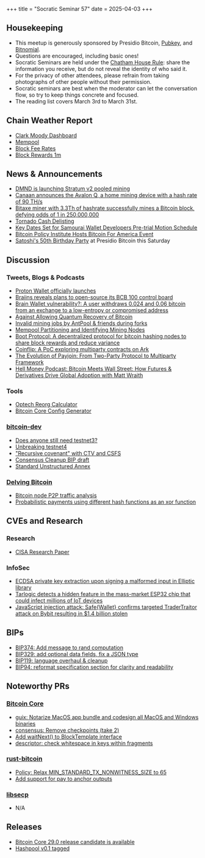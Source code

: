 +++
title = "Socratic Seminar 57"
date = 2025-04-03
+++

Housekeeping
------------

- This meetup is generously sponsored by Presidio Bitcoin, [Pubkey](https://bitrefill.com/), and [Bitnomial](https://bitnomial.com).
- Questions are encouraged, including basic ones!
- Socratic Seminars are held under the [Chatham House Rule](https://www.chathamhouse.org/about-us/chatham-house-rule): share the information you receive, but do not reveal the identity of who said it.
- For the privacy of other attendees, please refrain from taking photographs of other people without their permission.
- Socratic seminars are best when the moderator can let the conversation flow, so try to keep things concrete and focused.
- The reading list covers March 3rd to March 31st.

Chain Weather Report
--------------------

- [Clark Moody Dashboard](https://dashboard.clarkmoody.com/)
- [Mempool](https://mempool.space/graphs/mempool#1m)
- [Block Fee Rates](https://mempool.space/graphs/mining/block-fee-rates#1m)
- [Block Rewards 1m](https://mempool.space/graphs/mining/block-rewards#1m)

News & Announcements
--------------------

- [DMND is launching Stratum v2 pooled mining](https://www.dmnd.work/)
- [Canaan announces the Avalon Q, a home mining device with a hash rate of 90 TH/s](https://www.canaan.io/minerq)
- [Bitaxe miner with 3.3Th of hashrate successfully mines a Bitcoin block, defying odds of 1 in 250,000,000](https://mempool.space/block/000000000000000000006414aea39be567cf1d5ff6cbf2d77254fe7c714b0d81)
- [Tornado Cash Delisting](https://home.treasury.gov/news/press-releases/sb0057)
- [Key Dates Set for Samourai Wallet Developers Pre-trial Motion Schedule](https://www.nobsbitcoin.com/key-dates-set-for-samourai-wallet-developers-pre-trial-motion-schedule)
- [Bitcoin Policy Institute Hosts Bitcoin For America Event](https://bitcoinmagazine.com/news/the-united-states-must-embrace-bitcoin-now-a-recap-of-bitcoin-for-america)
- [Satoshi's 50th Birthday Party](https://www.meetup.com/bay-area-bitcoiners/events/306741751/) at Presidio Bitcoin this Saturday

Discussion
----------

### Tweets, Blogs & Podcasts

- [Proton Wallet officially launches](https://x.com/ProtonWallet/status/1888971248652235009)
- [Braiins reveals plans to open-source its BCB 100 control board](https://x.com/BraiinsMining/status/1895463159894302837)
- [Brain Wallet vulnerability?: A user withdraws 0.024 and 0.06 bitcoin from an exchange to a low-entropy or compromised address](https://x.com/mononautical/status/1895639824197206352)
- [Against Allowing Quantum Recovery of Bitcoin](https://blog.lopp.net/against-quantum-recovery-of-bitcoin/)
- [Invalid mining jobs by AntPool & friends during forks](https://b10c.me/observations/14-antpool-and-friends-invalid-mining-jobs/)
- [Mempool Partitioning and Identifying Mining Nodes](https://crypt-iq.github.io/coinscope-post.html)
- [Boot Protocol: A decentralized protocol for bitcoin hashing nodes to share block rewards and reduce variance](https://github.com/gridlabs-science/boot-protocol)
- [Coinflip: A PoC exploring multiparty contracts on Ark](https://coinflip.casino/how-it-works)
- [The Evolution of Payjoin: From Two-Party Protocol to Multiparty Framework](https://payjoindevkit.org/2025/03/18/the-evolution-of-payjoin)
- [Hell Money Podcast: Bitcoin Meets Wall Street: How Futures & Derivatives Drive Global Adoption with Matt Wraith](https://www.youtube.com/watch?v=KtDTDjPmmjw)

### Tools
- [Optech Reorg Calculator](https://bitcoinops.org/en/tools/reorg-calculator/)
- [Bitcoin Core Config Generator](https://github.com/jurraca/core-config-tui)

### [bitcoin-dev](https://groups.google.com/g/bitcoindev)

- [Does anyone still need testnet3?](https://mailing-list.bitcoindevs.xyz/bitcoindev/9FAA7EEC-BD22-491E-B21B-732AEA15F556@sprovoost.nl/#t)
- [Unbreaking testnet4](https://mailing-list.bitcoindevs.xyz/bitcoindev/hU75DurC5XToqizyA-vOKmVtmzd3uZGDKOyXuE_ogE6eQ8tPCrvX__S08fG_nrW5CjH6IUx7EPrq8KwM5KFy9ltbFBJZQCHR2ThoimRbMqU=@protonmail.com/)
- ["Recursive covenant" with CTV and CSFS](https://mailing-list.bitcoindevs.xyz/bitcoindev/Z8eUQCfCWjdivIzn@erisian.com.au/)
- [Consensus Cleanup BIP draft](https://mailing-list.bitcoindevs.xyz/bitcoindev/uDAujRxk4oWnEGYX9lBD3e0V7a4V4Pd-c4-2QVybSZNcfJj5a6IbO6fCM_xEQEpBvQeOT8eIi1r91iKFIveeLIxfNMzDys77HUcbl7Zne4g=@protonmail.com/)
- [Standard Unstructured Annex](https://mailing-list.bitcoindevs.xyz/bitcoindev/Z9tg-NbTNnYciSOh@petertodd.org/)

### [Delving Bitcoin](https://delvingbitcoin.org/)

- [Bitcoin node P2P traffic analysis](https://delvingbitcoin.org/t/bitcoin-node-p2p-traffic-analysis/1490)
- [Probabilistic payments using different hash functions as an xor function](https://delvingbitcoin.org/t/emulating-op-rand/1409/10)

CVEs and Research
-----------------

### Research

- [CISA Research Paper](https://hrf.org/latest/cisa-research-paper)

### InfoSec

- [ECDSA private key extraction upon signing a malformed input in Elliptic library](https://github.com/indutny/elliptic/security/advisories/GHSA-vjh7-7g9h-fjfh)
- [Tarlogic detects a hidden feature in the mass-market ESP32 chip that could infect millions of IoT devices](https://www.tarlogic.com/news/hidden-feature-esp32-chip-infect-ot-devices/)
- [JavaScript injection attack: Safe{Wallet} confirms targeted TraderTraitor attack on Bybit resulting in $1.4 billion stolen](https://x.com/safe/article/1897663514975649938)

BIPs
----

- [BIP374: Add message to rand computation](https://github.com/bitcoin/bips/pull/1758)
- [BIP329: add optional data fields, fix a JSON type](https://github.com/bitcoin/bips/pull/1750)
- [BIP119: language overhaul & cleanup](https://github.com/bitcoin/bips/pull/1792)
- [BIP94: reformat specification section for clarity and readability](https://github.com/bitcoin/bips/pull/1782)

Noteworthy PRs
--------------

### [Bitcoin Core](https://github.com/bitcoin/bitcoin)

- [guix: Notarize MacOS app bundle and codesign all MacOS and Windows binaries](https://github.com/bitcoin/bitcoin/pull/31407)
- [consensus: Remove checkpoints (take 2)](https://github.com/bitcoin/bitcoin/pull/31649)
- [Add waitNext() to BlockTemplate interface](https://github.com/bitcoin/bitcoin/pull/31283)
- [descriptor: check whitespace in keys within fragments](https://github.com/bitcoin/bitcoin/pull/31603)

### [rust-bitcoin](https://github.com/rust-bitcoin/rust-bitcoin)
- [Policy: Relax MIN_STANDARD_TX_NONWITNESS_SIZE to 65](https://github.com/rust-bitcoin/rust-bitcoin/pull/4114)
- [Add support for pay to anchor outputs](https://github.com/rust-bitcoin/rust-bitcoin/pull/4111)

### [libsecp](https://github.com/bitcoin-core/secp256k1)
- N/A

Releases
--------

- [Bitcoin Core 29.0 release candidate is available](https://github.com/bitcoin-core/bitcoin-devwiki/wiki/29.0-Release-Notes-draft)
- [Hashpool v0.1 tagged](https://github.com/vnprc/hashpool)
